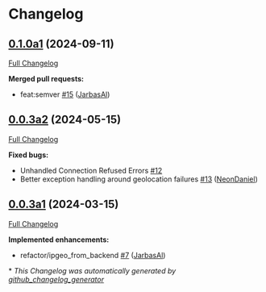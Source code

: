# Changelog

## [0.1.0a1](https://github.com/OpenVoiceOS/ovos-PHAL-plugin-ipgeo/tree/0.1.0a1) (2024-09-11)

[Full Changelog](https://github.com/OpenVoiceOS/ovos-PHAL-plugin-ipgeo/compare/0.0.3a2...0.1.0a1)

**Merged pull requests:**

- feat:semver [\#15](https://github.com/OpenVoiceOS/ovos-PHAL-plugin-ipgeo/pull/15) ([JarbasAl](https://github.com/JarbasAl))

## [0.0.3a2](https://github.com/OpenVoiceOS/ovos-PHAL-plugin-ipgeo/tree/0.0.3a2) (2024-05-15)

[Full Changelog](https://github.com/OpenVoiceOS/ovos-PHAL-plugin-ipgeo/compare/0.0.3a1...0.0.3a2)

**Fixed bugs:**

- Unhandled Connection Refused Errors [\#12](https://github.com/OpenVoiceOS/ovos-PHAL-plugin-ipgeo/issues/12)
- Better exception handling around geolocation failures [\#13](https://github.com/OpenVoiceOS/ovos-PHAL-plugin-ipgeo/pull/13) ([NeonDaniel](https://github.com/NeonDaniel))

## [0.0.3a1](https://github.com/OpenVoiceOS/ovos-PHAL-plugin-ipgeo/tree/0.0.3a1) (2024-03-15)

[Full Changelog](https://github.com/OpenVoiceOS/ovos-PHAL-plugin-ipgeo/compare/0.0.2...0.0.3a1)

**Implemented enhancements:**

- refactor/ipgeo\_from\_backend [\#7](https://github.com/OpenVoiceOS/ovos-PHAL-plugin-ipgeo/pull/7) ([JarbasAl](https://github.com/JarbasAl))



\* *This Changelog was automatically generated by [github_changelog_generator](https://github.com/github-changelog-generator/github-changelog-generator)*
